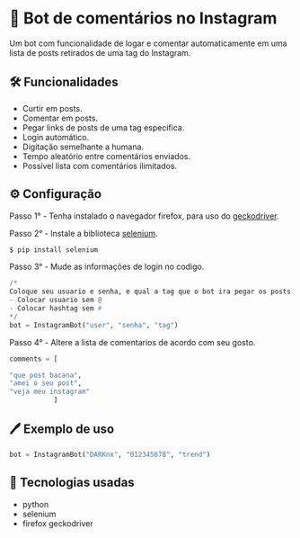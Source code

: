 
# 🤖 Bot de comentários no Instagram 

Um bot com funcionalidade de logar e comentar automaticamente em uma lista de posts retirados de uma tag do Instagram.


## 🛠 Funcionalidades

- Curtir em posts.
- Comentar em posts.
- Pegar links de posts de uma tag especifica.
- Login automático.
- Digitação semelhante a humana.
- Tempo aleatório entre comentários enviados.
- Possível lista com comentários ilimitados.


## ⚙️ Configuração

Passo 1° - Tenha instalado o navegador firefox, para uso do [geckodriver](https://github.com/mozilla/geckodriver).

Passo 2° - Instale a biblioteca [selenium](https://www.selenium.dev/selenium/docs/api/py/).

```bash
$ pip install selenium
```

Passo 3° - Mude as informações de login no codigo.
```py
/* 
Coloque seu usuario e senha, e qual a tag que o bot ira pegar os posts 
- Colocar usuario sem @
- Colocar hashtag sem #
*/
bot = InstagramBot("user", "senha", "tag")
```

Passo 4° - Altere a lista de comentarios de acordo com seu gosto.
```py
comments = [

"que post bacana",
"amei o seu post",
"veja meu instagram"
           ] 
```

## 🖊 Exemplo de uso

```py
bot = InstagramBot("DARKnx", "012345678", "trend")
```
 

## 🚀 Tecnologias usadas
- python
- selenium
- firefox geckodriver
